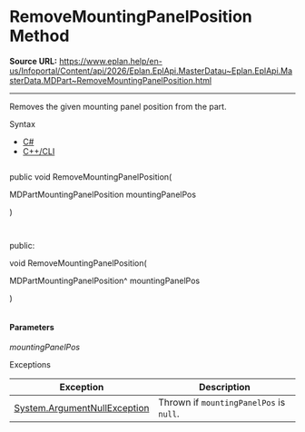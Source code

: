 # RemoveMountingPanelPosition Method

**Source URL:** https://www.eplan.help/en-us/Infoportal/Content/api/2026/Eplan.EplApi.MasterDatau~Eplan.EplApi.MasterData.MDPart~RemoveMountingPanelPosition.html

---

Removes the given mounting panel position from the part.

Syntax

- [C#](#i-syntax-CS)
- [C++/CLI](#i-syntax-CPP2005)

```
```
public void RemoveMountingPanelPosition( 

   MDPartMountingPanelPosition mountingPanelPos

)
```
```

```
```
public:

void RemoveMountingPanelPosition( 

   MDPartMountingPanelPosition^ mountingPanelPos

)
```
```

#### Parameters

*mountingPanelPos*

Exceptions

| Exception | Description |
| --- | --- |
| [System.ArgumentNullException](#) | Thrown if `mountingPanelPos` is `null`. |
